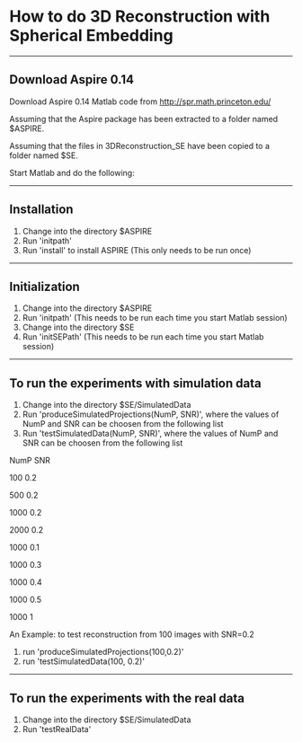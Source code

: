 # How to do 3D Reconstruction with Spherical Embedding

----------------------------------------------------
Download Aspire 0.14 
----------------------------------------------------
Download Aspire 0.14 Matlab code from http://spr.math.princeton.edu/

Assuming that the Aspire package has been extracted to a folder named $ASPIRE.

Assuming that the files in 3DReconstruction_SE have been copied to a folder named $SE.

Start Matlab and do the following:

----------------------------------------------------
Installation
----------------------------------------------------
1. Change into the directory $ASPIRE
2. Run 'initpath'
3. Run 'install' to install ASPIRE (This only needs to be run once)

----------------------------------------------------
Initialization
----------------------------------------------------
1. Change into the directory $ASPIRE
2. Run 'initpath' (This needs to be run each time you start Matlab session)
3. Change into the directory $SE
4. Run 'initSEPath'  (This needs to be run each time you start Matlab session)

----------------------------------------------------
To run the experiments with simulation data
----------------------------------------------------
1. Change into the directory $SE/SimulatedData
2. Run 'produceSimulatedProjections(NumP, SNR)', where the values of NumP and SNR can be choosen from the following list
2. Run 'testSimulatedData(NumP, SNR)', where the values of NumP and SNR can be choosen from the following list

NumP 	  SNR

100     0.2

500     0.2

1000	  0.2

2000	  0.2

1000	  0.1

1000	  0.3

1000	  0.4

1000	  0.5

1000	  1

An Example: to test reconstruction from 100 images with SNR=0.2

 1. run  'produceSimulatedProjections(100,0.2)' 
 2. run 'testSimulatedData(100, 0.2)'

----------------------------------------------------
To run the experiments with the real data
----------------------------------------------------
1. Change into the directory $SE/SimulatedData
2. Run 'testRealData'




